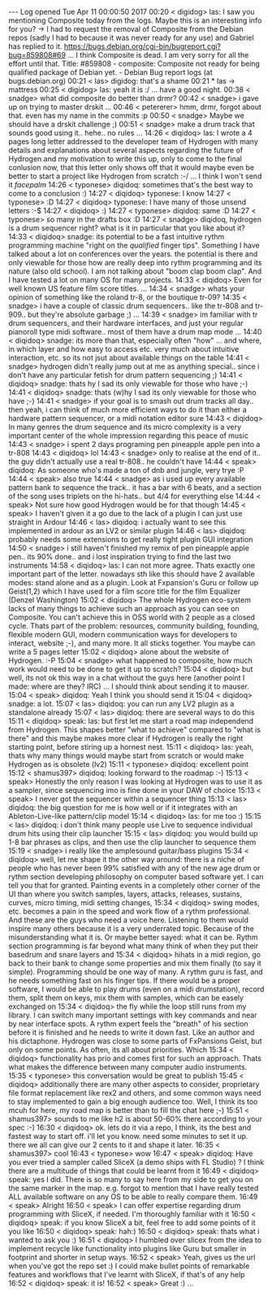 --- Log opened Tue Apr 11 00:00:50 2017
00:20 < digidog> las: I saw you mentioning Composite today from the logs. Maybe this is an interesting info for you? -> I had to request the removal of Composite from the Debian repos (sadly I had to because it was never ready for any use) and Gabriel has replied to it. https://bugs.debian.org/cgi-bin/bugreport.cgi?bug=859808#69 ... I think Composite is dead. I am very sorry for all the effort until that. Title: #859808 - composite: Composite not ready for being qualified package of Debian yet. - Debian Bug report logs (at bugs.debian.org)
00:21 < las> digidog: that's a shame
00:21  * las -> mattress
00:25 < digidog> las: yeah it is :/ ... have a good night.
00:38 < snadge> what did composite do better than drmr?
00:42 < snadge> i gave up on trying to master drskit 
...
00:46 < petererer> hmm, drmr, forgot about that. even has my name in the commits :p
00:50 < snadge> Maybe we should have a drskit challenge ;)
00:51 < snadge> make a drum track that sounds good using it.. hehe.. no rules
...
14:26 < diqidoq> las: I wrote a 4 pages long letter addressed to the developer team of Hydrogen with many details and explanations about several aspects regarding the future of Hydrogen and my motivation to write this up, only to come to the final conlusion now, that this letter only shows off that it would maybe even be better to start a project like Hydrogen from scratch :-/ ... I think I won't send it *facepalm*
14:26 < typonese> diqidoq: sometimes that's the best way to come to a conclusion :)
14:27 < diqidoq> typonese: I know
14:27 < typonese> :D
14:27 < diqidoq> typonese: I have many of those unsend letters :-$
14:27 < diqidoq> :)
14:27 < typonese> diqidoq: same :D
14:27 < typonese> so many in the drafts box :D
14:27 < snadge> diqidoq, hydrogen is a drum sequencer right? what is it in particular that you like about it?
14:33 < diqidoq> snadge: its potential to be a fast intuitive rythm programming machine "right on the _qualified_ finger tips". Something I have talked about a lot on conferences over the years. the potential is there and only viewable for those how are really deep into rythm programming and its nature (also old school). I am not talking about "boom clap boom clap". And I have tested a lot on many OS for many projects. 
14:33 < diqidoq> Even for well known US feature film score titles.
...
14:34 < snadge> whats your opinion of something like the roland tr-8, or the boutique tr-09?
14:35 < snadge> i have a couple of classic drum sequencers.. like the tr-808 and tr-909.. but they're absolute garbage ;)
...
14:39 < snadge> im familiar with tr drum sequencers, and their hardware interfaces, and just your regular pianoroll type midi software.. most of them have a drum map mode
...
14:40 < diqidoq> snadge: its more than that, especially often "how" ... and where, in which layer and how easy to access etc. very much about intuitive interaction, etc. so its not jsut about available things on the table
14:41 < snadge> hydrogen didn't really jump out at me as anything special.. since i don't have any particular fetish for drum pattern sequencing ;)
14:41 < diqidoq> snadge: thats hy I sad its only viewable for those who have ;-)
14:41 < diqidoq> snadge: thats (w)hy I sad its only viewable for those who have ;-)
14:41 < snadge> if your goal is to smash out drum tracks all day.. then yeah, i can think of much more efficient ways to do it than either a hardware pattern sequencer, or a midi notation editor sure
14:43 < diqidoq> In many genres the drum sequence and its micro complexity is a very important center of the whole impression regarding this peace of music
14:43 < snadge> i spent 2 days programing pen pineapple apple pen into a tr-808
14:43 < diqidoq> lol
14:43 < snadge> only to realise at the end of it.. the guy didn't actually use a real tr-808.. he couldn't have
14:44 < speak> diqidoq: As someone who's made a ton of dnb and jungle, very trye :P
14:44 < speak> also true
14:44 < snadge> as i used up every available pattern bank to sequence the track.. it has a bar with 6 beats, and a section of the song uses triplets on the hi-hats.. but 4/4 for everything else
14:44 < speak> Not sure how good Hydrogen would be for that though
14:45 < speak> I haven't given it a go due to the lack of a plugin I can just use straight in Ardour
14:46 < las> diqidoq: i actually want to see this implemented in ardour as an LV2 or similar plugin
14:46 < las> diqidoq: probably needs some extensions to get really tight plugin GUI integration
14:50 < snadge> i still haven't finished my remix of pen pineapple apple pen.. its 90% done.. and i lost inspiration trying to find the last two instruments
14:58 < diqidoq> las: I can not more agree. Thats exactly one important part of the letter. nowadays sth like this should have 2 available modes: stand alone and as a plugin. Look at Fxpansion's Guru or follow up Geist(1,2) which I have used for a film score title for the film Equalizer (Denzel Washington)
15:02 < diqidoq> The whole Hydrogen eco-system lacks of many things to achieve such an approach as you can see on Composite. You can't achieve this in OSS world with 2 people as a closed cycle. Thats part of the problem: resources, community building, founding, flexible modern GUI, modern communication ways for developers to interact, website ;-), and many more. It all sticks together. You maybe can write a 5 pages letter 
15:02 < diqidoq> alone about the website of Hydrogen. :-P
15:04 < snadge> what happened to composite, how much work would need to be done to get it up to scratch?
15:04 < diqidoq> but well, its not ok this way in a chat without the guys here (another point I made: where are they? IRC) ... I should think about sending it to mauser.
15:04 < speak> diqidoq: Yeah I think you should send it
15:04 < diqidoq> snadge: a lot.
15:07 < las> diqidoq: you can run any LV2 plugin as a standalone already
15:07 < las> diqidoq: there are several ways to do this
15:11 < diqidoq> speak: las: but first let me start a road map independend from Hydrogen. This shapes better "what to achieve" compared to "what is there" and this maybe makes more clear if Hydrogen is really the right starting point, before stiring up a hornest nest.
15:11 < diqidoq> las: yeah, thats why many things would maybe start from scratch or would make Hydrogen as is obsolete (lv2)
15:11 < typonese> diqidoq: excellent point
15:12 < shamus397> diqidoq: looking forward to the roadmap :-)
15:13 < speak> Honestly the only reason I was looking at Hydrogen was to use it as a sampler, since sequencing imo is fine done in your DAW of choice
15:13 < speak> I never got the sequencer within a sequencer thing
15:13 < las> diqidoq: the big question for me is how well or if it integrates with an Ableton-Live-like pattern/clip model
15:14 < diqidoq> las: for me too :)
15:15 < las> diqidoq: i don't think many people use Live to sequence individual drum hits using their clip launcher
15:15 < las> diqidoq: you would build up 1-8 bar phrases as clips, and then use the clip launcher to sequence them
15:19 < snadge> i really like the amplesound guitar/bass plugins
15:34 < diqidoq> well, let me shape it the other way around: there is a niche of people who has never been 99% satisfied with any of the new age drum or rythm section developing philosophy on computer based software yet. I can tell you that for granted. Painting events in a completely other corner of the UI than where you switch samples, layers, attacks, releases, sustains, curves, micro timing, midi setting changes, 
15:34 < diqidoq> swing modes, etc. becomes a pain in the speed and work flow of a rythm professional. And these are the guys who need a voice here. Listening to them would inspire many others because it is a very underrated topic. Because of the misunderstanding what it is. Or maybe better sayed: what it can be. Rythm section programming is far beyond what many think of when they put their basedrum and snare layers and 
15:34 < diqidoq> hihats in a midi region, go back to their bank to change some properties and mix them finally (to say it simple). Programming should be one way of many. A rythm guru is fast, and he needs something fast on his finger tips. If there would be a proper software, I would be able to play drums (even on a midi drumstation), record them, split them on keys, mix them with samples, which can be easely exchanged on 
15:34 < diqidoq> the fly while the loop still runs from my library. I can switch many important settings with key commands and near by near interface spots. A rythm expert feels the "breath" of his section before it is finished and he needs to write it down fast. Like an author and his dictaphone. Hydrogen was close to some parts of FxPansions Geist, but only on some points. As often, its all about priorities. Which 
15:34 < diqidoq> functionality has prio and comes first for such an approach. Thats what makes the difference between many computer audio instruments.
15:35 < typonese> this conversation would be great to publish
15:45 < diqidoq> additionally there are many other aspects to consider, proprietary file format replacement like rex2 and others, and some common ways need to stay implemented to gain a big enough audience too. Well, I think its too mcuh for here, my road map is better than to fill the chat here ;-)
15:51 < shamus397> sounds to me like h2 is about 50-60% there according to your spec :-)
16:30 < diqidoq> ok. lets do it via a repo, I think, its the best and fastest way to start off. i'll let you know. need some minutes to set it up. there we all can give our 2 cents to it and shape it later.
16:35 < shamus397> cool
16:43 < typonese> wow
16:47 < speak> diqidoq: Have you ever tried a sampler called SliceX (a demo ships with FL Studio) ? I think there are a multitude of things that could be learnt from it
16:49 < diqidoq> speak: yes I did. There is so many to say here from my side to get you on the same marker in the map. e.g. forgot to mention that I have really tested ALL available software on any OS to be able to really compare them.
16:49 < speak> Alright
16:50 < speak> I can offer expertise regarding drum programming with SliceX, if needed. I'm thoroughly familiar with it
16:50 < diqidoq> speak: if you know SliceX a bit, feel free to add some points of it you like
16:50 < diqidoq> speak: hah:)
16:50 < diqidoq> speak: thats what i wanted to ask you :)
16:51 < diqidoq> I humbled over slicex from the idea to implement recycle like functionality into plugins like Guru but smaller in footprint and shorter in setup ways.
16:52 < speak> Yeah, gives us the url when you've got the repo set :) I could make bullet points of remarkable features and workflows that I've learnt with SliceX, if that's of any help
16:52 < diqidoq> speak: it is!
16:52 < speak> Great :)
...
